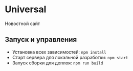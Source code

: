 # Universal
Новостной сайт

## Запуск и управления 

- Установка всех зависимостей: `npm install`
- Старт сервера для локальной разработки: `npm start`
- Запуск сборки для деплоя: `npm run build`
